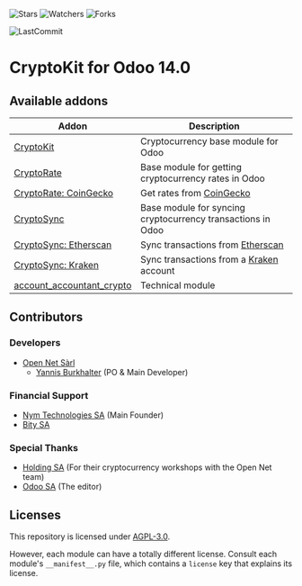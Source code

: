 ![Stars](https://img.shields.io/github/stars/nymtech/odoo-addons?style=social)
![Watchers](https://img.shields.io/github/watchers/nymtech/odoo-addons?style=social)
![Forks](https://img.shields.io/github/forks/nymtech/odoo-addons?style=social)

![LastCommit](https://img.shields.io/github/last-commit/nymtech/odoo-addons?color=green)

# CryptoKit for Odoo 14.0

## Available addons

| Addon                                                  | Description                                                        |
| ------------------------------------------------------ | ------------------------------------------------------------------ |
| [CryptoKit](crypto_kit)                                | Cryptocurrency base module for Odoo                                |
| [CryptoRate](crypto_rate)                              | Base module for getting cryptocurrency rates in Odoo               |
| [CryptoRate: CoinGecko](crypto_rate_coingecko)         | Get rates from [CoinGecko](https://www.coingecko.com/)             |
| [CryptoSync](crypto_sync)                              | Base module for syncing cryptocurrency transactions in Odoo        |
| [CryptoSync: Etherscan](crypto_sync_etherscan)         | Sync transactions from [Etherscan](https://etherscan.io/)          |
| [CryptoSync: Kraken](crypto_sync_kraken)               | Sync transactions from a [Kraken](https://www.kraken.com/) account |
| [account_accountant_crypto](account_accountant_crypto) | Technical module                                                   |

## Contributors

### Developers

- [Open Net Sàrl](https://www.open-net.ch/)
  - [Yannis Burkhalter](https://github.com/BurkhalterY/) (PO & Main Developer)

### Financial Support

- [Nym Technologies SA](https://nymtech.net/) (Main Founder)
- [Bity SA](https://bity.com/)

### Special Thanks

- [Holding SA](https://hodling.ch/) (For their cryptocurrency workshops with the Open Net team)
- [Odoo SA](https://www.odoo.com/) (The editor)

## Licenses

This repository is licensed under [AGPL-3.0](LICENSE).

However, each module can have a totally different license. Consult each module's `__manifest__.py` file, which contains a `license` key that explains its license.

